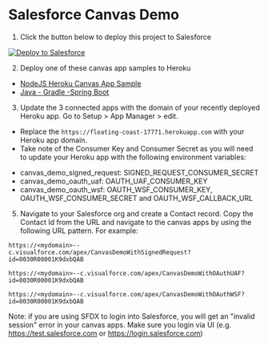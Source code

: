 # Salesforce Canvas Demo

1. Click the button below to deploy this project to Salesforce

<a href="https://githubsfdeploy.herokuapp.com?owner=CodeScience&repo=canvas-demo&ref=main">
  <img alt="Deploy to Salesforce"
       src="https://raw.githubusercontent.com/afawcett/githubsfdeploy/master/deploy.png">
</a>

2. Deploy one of these canvas app samples to Heroku
  - [NodeJS Heroku Canvas App Sample](https://github.com/CodeScience/nodejs-canvas-app-sample)
  - [Java - Gradle -Spring Boot](https://github.com/CodeScience/java-heroku-canvas-demo)

3. Update the 3 connected apps with the domain of your recently deployed Heroku app. Go to Setup > App Manager > edit.
  - Replace the `https://floating-coast-17771.herokuapp.com` with your Heroku app domain.
  - Take note of the Consumer Key and Consumer Secret as you will need to update your Heroku app with the following environment variables:

* canvas_demo_signed_request: SIGNED_REQUEST_CONSUMER_SECRET
* canvas_demo_oauth_uaf: OAUTH_UAF_CONSUMER_KEY
* canvas_demo_oauth_wsf: OAUTH_WSF_CONSUMER_KEY, OAUTH_WSF_CONSUMER_SECRET and OAUTH_WSF_CALLBACK_URL

5. Navigate to your Salesforce org and create a Contact record. Copy the Contact Id from the URL and navigate to the canvas apps by using the following URL pattern. For example:

`https://<mydomain>--c.visualforce.com/apex/CanvasDemoWithSignedRequest?id=0030R00001K9dxbQAB`

`https://<mydomain>--c.visualforce.com/apex/CanvasDemoWithOAuthUAF?id=0030R00001K9dxbQAB`

`https://<mydomain>--c.visualforce.com/apex/CanvasDemoWithOAuthWSF?id=0030R00001K9dxbQAB`

Note: if you are using SFDX to login into Salesforce, you will get an "invalid session" error in your canvas apps. Make sure you login via UI (e.g. https://test.salesforce.com or https://login.salesforce.com)
